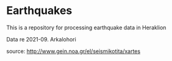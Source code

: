 # Earthquakes

This is a repository for  processing earthquake data in Heraklion

Data re 2021-09. Arkalohori

source: http://www.gein.noa.gr/el/seismikotita/xartes



